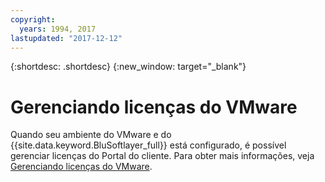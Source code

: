 ```yaml
---
copyright:
  years: 1994, 2017
lastupdated: "2017-12-12"
---
```


{:shortdesc: .shortdesc}
{:new_window: target="_blank"}

# Gerenciando licenças do VMware

Quando seu ambiente do VMware e do {{site.data.keyword.BluSoftlayer_full}} está configurado, é possível gerenciar licenças do Portal do cliente. Para obter mais
informações, veja [Gerenciando licenças do VMware](/docs/infrastructure/vmware/manage-vmware-licenses.html).
